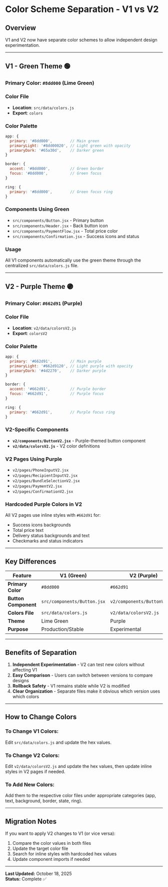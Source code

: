 # Color Scheme Separation - V1 vs V2

## Overview
V1 and V2 now have separate color schemes to allow independent design experimentation.

---

## V1 - Green Theme 🟢

### Primary Color: `#8dd000` (Lime Green)

### Color File
- **Location**: `src/data/colors.js`
- **Export**: `colors`

### Color Palette
```javascript
app: {
  primary: '#8dd000',        // Main green
  primaryLight: '#8dd00020', // Light green with opacity
  primaryDark: '#65a30d',    // Darker green
}

border: {
  accent: '#8dd000',         // Green border
  focus: '#8dd000',          // Green focus
}

ring: {
  primary: '#8dd000',        // Green focus ring
}
```

### Components Using Green
- `src/components/Button.jsx` - Primary button
- `src/components/Header.jsx` - Back button icon
- `src/components/PaymentFlow.jsx` - Total price color
- `src/components/Confirmation.jsx` - Success icons and status

### Usage
All V1 components automatically use the green theme through the centralized `src/data/colors.js` file.

---

## V2 - Purple Theme 🟣

### Primary Color: `#662d91` (Purple)

### Color File
- **Location**: `v2/data/colorsV2.js`
- **Export**: `colorsV2`

### Color Palette
```javascript
app: {
  primary: '#662d91',        // Main purple
  primaryLight: '#662d9120', // Light purple with opacity
  primaryDark: '#4d2270',    // Darker purple
}

border: {
  accent: '#662d91',         // Purple border
  focus: '#662d91',          // Purple focus
}

ring: {
  primary: '#662d91',        // Purple focus ring
}
```

### V2-Specific Components
- **`v2/components/ButtonV2.jsx`** - Purple-themed button component
- **`v2/data/colorsV2.js`** - V2 color definitions

### V2 Pages Using Purple
- `v2/pages/PhoneInputV2.jsx`
- `v2/pages/RecipientInputV2.jsx`
- `v2/pages/BundleSelectionV2.jsx`
- `v2/pages/PaymentV2.jsx`
- `v2/pages/ConfirmationV2.jsx`

### Hardcoded Purple Colors in V2
All V2 pages use inline styles with `#662d91` for:
- Success icons backgrounds
- Total price text
- Delivery status backgrounds and text
- Checkmarks and status indicators

---

## Key Differences

| Feature | V1 (Green) | V2 (Purple) |
|---------|------------|-------------|
| **Primary Color** | `#8dd000` | `#662d91` |
| **Button Component** | `src/components/Button.jsx` | `v2/components/ButtonV2.jsx` |
| **Colors File** | `src/data/colors.js` | `v2/data/colorsV2.js` |
| **Theme** | Lime Green | Purple |
| **Purpose** | Production/Stable | Experimental |

---

## Benefits of Separation

1. **Independent Experimentation** - V2 can test new colors without affecting V1
2. **Easy Comparison** - Users can switch between versions to compare designs
3. **Rollback Safety** - V1 remains stable while V2 is modified
4. **Clear Organization** - Separate files make it obvious which version uses which colors

---

## How to Change Colors

### To Change V1 Colors:
Edit `src/data/colors.js` and update the hex values.

### To Change V2 Colors:
Edit `v2/data/colorsV2.js` and update the hex values, then update inline styles in V2 pages if needed.

### To Add New Colors:
Add them to the respective color files under appropriate categories (app, text, background, border, state, ring).

---

## Migration Notes

If you want to apply V2 changes to V1 (or vice versa):

1. Compare the color values in both files
2. Update the target color file
3. Search for inline styles with hardcoded hex values
4. Update component imports if needed

---

**Last Updated:** October 18, 2025  
**Status:** Complete ✅

